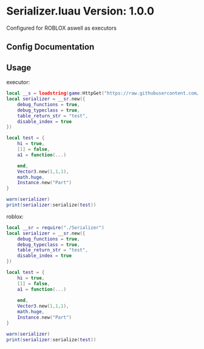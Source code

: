 # Serializer.luau Version: 1.0.0
Configured for ROBLOX aswell as executors
## Config Documentation

## Usage
executor:
```lua
local __s = loadstring(game:HttpGet("https://raw.githubusercontent.com/LocalOneX/serializer/refs/heads/main/init.luau"))()
local serializer = __sr.new({
	debug_functions = true,
	debug_typeclass = true, 
	table_return_str = "test", 
	disable_index = true
})

local test = {
	hi = true,
	[1] = false,
	a1 = function(...)

	end,
	Vector3.new(1,1,1),
	math.huge,
	Instance.new("Part")
}

warn(serializer)
print(serializer:serialize(test))
```

roblox:
```lua
local __sr = require("./Serializer")
local serializer = __sr.new({
	debug_functions = true,
	debug_typeclass = true, 
	table_return_str = "test", 
	disable_index = true
})

local test = {
	hi = true,
	[1] = false,
	a1 = function(...)
		
	end,
	Vector3.new(1,1,1),
	math.huge,
	Instance.new("Part")
}

warn(serializer)
print(serializer:serialize(test))
```
